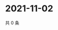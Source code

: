 # 2021-11-02

共 0 条

<!-- BEGIN WEIBO -->
<!-- 最后更新时间 Tue Nov 02 2021 20:13:38 GMT+0800 (China Standard Time) -->

<!-- END WEIBO -->
